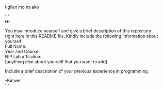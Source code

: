 tigilan mo na ako

'''  
Hi!

You may introduce yourself and give a brief description of this repository right here in this README file. Kindly include the following information about yourself:  
Full Name:  
Year and Course:  
NIP Lab affiliation:  
[anything else about yourself that you want to add].

Include a brief description of your previous experience in programming.

-Kimver  
'''
